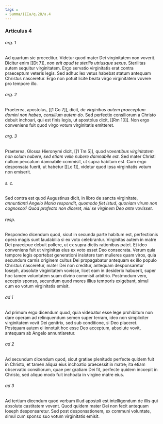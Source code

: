 ```yaml
---
tags : 
- Summa/IIIa/q.28/a.4
---
```


### Articulus 4

###### arg. 1
Ad quartum sic proceditur. Videtur quod mater Dei virginitatem non voverit. Dicitur enim [[Dt 7]], *non erit apud te sterilis utriusque sexus*. Sterilitas autem sequitur virginitatem. Ergo servatio virginitatis erat contra praeceptum veteris legis. Sed adhuc lex vetus habebat statum antequam Christus nasceretur. Ergo non potuit licite beata virgo virginitatem vovere pro tempore illo.

###### arg. 2
Praeterea, apostolus, [[1 Co 7]], dicit, *de virginibus autem praeceptum domini non habeo, consilium autem do*. Sed perfectio consiliorum a Christo debuit inchoari, qui est finis legis, ut apostolus dicit, [[Rm 10]]. Non ergo conveniens fuit quod virgo votum virginitatis emitteret.

###### arg. 3
Praeterea, Glossa Hieronymi dicit, [[1 Tm 5]], quod *voventibus virginitatem non solum nubere, sed etiam velle nubere damnabile est*. Sed mater Christi nullum peccatum damnabile commisit, ut supra habitum est. Cum ergo desponsata fuerit, ut habetur [[Lc 1]], videtur quod ipsa virginitatis votum non emiserit.

###### s. c.
Sed contra est quod Augustinus dicit, in libro de sancta virginitate, *annuntianti Angelo Maria respondit, quomodo fiet istud, quoniam virum non cognosco? Quod profecto non diceret, nisi se virginem Deo ante vovisset*.

###### resp.
Respondeo dicendum quod, sicut in secunda parte habitum est, perfectionis opera magis sunt laudabilia si ex voto celebrantur. Virginitas autem in matre Dei praecipue debuit pollere, ut ex supra dictis rationibus patet. Et ideo conveniens fuit ut virginitas eius ex voto esset Deo consecrata. Verum quia tempore legis oportebat generationi insistere tam mulieres quam viros, quia secundum carnis originem cultus Dei propagabatur antequam ex illo populo Christus nasceretur, mater Dei non creditur, antequam desponsaretur Ioseph, absolute virginitatem vovisse, licet eam in desiderio habuerit, super hoc tamen voluntatem suam divino commisit arbitrio. Postmodum vero, accepto sponso, secundum quod mores illius temporis exigebant, simul cum eo votum virginitatis emisit.

###### ad 1
Ad primum ergo dicendum quod, quia videbatur esse lege prohibitum non dare operam ad relinquendum semen super terram, ideo non simpliciter virginitatem vovit Dei genitrix, sed sub conditione, si Deo placeret. Postquam autem ei innotuit hoc esse Deo acceptum, absolute vovit, antequam ab Angelo annuntiaretur.

###### ad 2
Ad secundum dicendum quod, sicut gratiae plenitudo perfecte quidem fuit in Christo, et tamen aliqua eius inchoatio praecessit in matre; ita etiam observatio consiliorum, quae per gratiam Dei fit, perfecte quidem incoepit in Christo, sed aliquo modo fuit inchoata in virgine matre eius.

###### ad 3
Ad tertium dicendum quod verbum illud apostoli est intelligendum de illis qui absolute castitatem vovent. Quod quidem mater Dei non fecit antequam Ioseph desponsaretur. Sed post desponsationem, ex communi voluntate, simul cum sponso suo votum virginitatis emisit.


